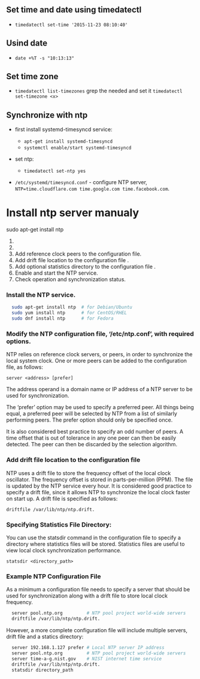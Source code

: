 ## Set time and date using timedatectl

* `timedatectl set-time '2015-11-23 08:10:40'`

## Usind date

* `date +%T -s "10:13:13"`

## Set time zone

* `timedatectl list-timezones` grep the needed and set it `timedatectl set-timezone <x>`

## Synchronize with ntp
* first install systemd-timesyncd service:
    *   `apt-get install systemd-timesyncd`
    *   `systemctl enable/start systemd-timesyncd`
*  set ntp:
    * `timedatectl set-ntp yes`

* `/etc/systemd/timesyncd.conf` - configure NTP server, `NTP=time.cloudflare.com time.google.com time.facebook.com`.



# Install ntp server manualy

sudo apt-get install ntp


1. 
2. 
3. Add reference clock peers to the configuration file.
4. Add drift file location to the configuration file .
5. Add optional statistics directory to the configuration file .
6. Enable and start the NTP service.
7. Check operation and synchronization status.


### Install the NTP service.
```bash
  sudo apt-get install ntp  # for Debian/Ubuntu
  sudo yum install ntp      # for CentOS/RHEL
  sudo dnf install ntp      # for Fedora
```

### Modify the NTP configuration file, ‘/etc/ntp.conf’, with required options.
NTP relies on reference clock servers, or peers, in order to synchronize the local system clock. One or more peers can be added to the configuration file, as follows:

`server <address> [prefer]`

The address operand is a domain name or IP address of a NTP server to be used for synchronization.

The ‘prefer’ option may be used to specify a preferred peer. All things being equal, a preferred peer will be selected by NTP from a list of similarly performing peers. The prefer option should only be specified once.

It is also considered best practice to specify an odd number of peers. A time offset that is out of tolerance in any one peer can then be easily detected. The peer can then be discarded by the selection algorithm.

### Add drift file location to the configuration file 

NTP uses a drift file to store the frequency offset of the local clock oscillator. The frequency offset is stored in parts-per-million (PPM). The file is updated by the NTP service every hour. It is considered good practice to specify a drift file, since it allows NTP to synchronize the local clock faster on start up. A drift file is specified as follows:

`driftfile /var/lib/ntp/ntp.drift.`

### Specifying Statistics File Directory:

You can use the statsdir command in the configuration file to specify a directory where statistics files will be stored. Statistics files are useful to view local clock synchronization performance.

`statsdir <directory_path>`


### Example NTP Configuration File
As a minimum a configuration file needs to specify a server that should be used for synchronization along with a drift file to store local clock frequency.
```bash
  server pool.ntp.org         # NTP pool project world-wide servers
  driftfile /var/lib/ntp/ntp.drift.
```

However, a more complete configuration file will include multiple servers, drift file and a statics directory:
```bash
  server 192.168.1.127 prefer # Local NTP server IP address
  server pool.ntp.org         # NTP pool project world-wide servers
  server time-a-g.nist.gov    # NIST internet time service
  driftfile /var/lib/ntp/ntp.drift.
  statsdir directory_path
```



